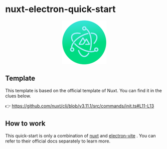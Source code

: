 # nuxt-electron-quick-start

<p align="center">
  <img width="140" src="public/logo.svg" >
</p>

## Template

This template is based on the official template of Nuxt. You can find it in the clues below.

👉 https://github.com/nuxt/cli/blob/v3.11.1/src/commands/init.ts#L11-L13

## How to work

This quick-start is only a combination of [nuxt](https://github.com/nuxt) and [electron-vite](https://github.com/electron-vite) . You can refer to their official docs separately to learn more.

